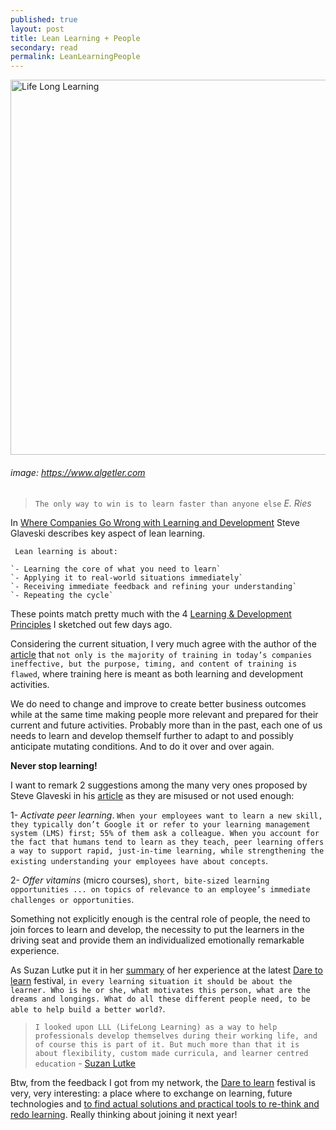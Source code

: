 ```yaml
---
published: true
layout: post
title: Lean Learning + People
secondary: read
permalink: LeanLearningPeople
---
```


<img src="http://algetler.com/wp-content/uploads/2013/04/Lifelong-learning.jpg" alt="Life Long Learning" width="600"/>

###### image: https://www.algetler.com

> `The only way to win is to learn faster than anyone else` _E. Ries_

In [Where Companies Go Wrong with Learning and Development](https://hbr.org/2019/10/where-companies-go-wrong-with-learning-and-development) Steve Glaveski describes key aspect of lean learning. 

` Lean learning is about:`

    `- Learning the core of what you need to learn`
    `- Applying it to real-world situations immediately`
    `- Receiving immediate feedback and refining your understanding`
    `- Repeating the cycle`
 
These points match pretty much with the 4 [Learning & Development Principles](http://aleale14.github.io/L_D_Principles) I sketched out few days ago.

Considering the current situation, I very much agree with the author of the [article](https://hbr.org/2019/10/where-companies-go-wrong-with-learning-and-development) that 
`not only is the majority of training in today’s companies ineffective, but the purpose, timing, and content of training is flawed`, where training here is meant as both learning and development activities.

We do need to change and improve to create better business outcomes while at the same time making people more relevant and prepared for their current and future activities.
Probably more than in the past, each one of us needs to learn and develop themself further to adapt to and possibly anticipate mutating conditions. And to do it over and over again.

**Never stop learning!**

I want to remark 2 suggestions among the many very ones proposed by Steve Glaveski in his [article](https://hbr.org/2019/10/where-companies-go-wrong-with-learning-and-development) as they are misused or not used enough:

1- *Activate peer learning*. `When your employees want to learn a new skill, they typically don’t Google it or refer to your learning management system (LMS) first; 55% of them ask a colleague. When you account for the fact that humans tend to learn as they teach, peer learning offers a way to support rapid, just-in-time learning, while strengthening the existing understanding your employees have about concepts`. 

2- *Offer vitamins* (micro courses), `short, bite-sized learning opportunities ... on topics of relevance to an employee’s immediate challenges or opportunities`.

Something not explicitly enough is the central role of people, the need to join forces to learn and develop, the necessity to put the learners in the driving seat and provide them an individualized emotionally remarkable experience.

As Suzan Lutke put it in her [summary](http://suzanlutke.blogspot.com/2019/09/dare-to-learn.html?m=1) of her experience at the latest [Dare to learn](http://www.daretolearn.fi) festival, `in every learning situation it should be about the learner. Who is he or she, what motivates this person, what are the dreams and longings. What do all these different people need, to be able to help build a better world?`.

> `I looked upon LLL (LifeLong Learning) as a way to help professionals develop themselves during their working life, and of course this is part of it. But much more than that it is about flexibility, custom made curricula, and learner centred education` - [Suzan Lutke](http://suzanlutke.blogspot.com/2019/09/dare-to-learn.html?m=1)

Btw, from the feedback I got from my network, the [Dare to learn](http://www.daretolearn.fi) festival is very, very interesting: a place where to exchange on learning, future technologies and [to find actual solutions and practical tools to re-think and redo learning](http://www.daretolearn.fi/blog/dare-to-learn-2019).
Really thinking about joining it next year!
